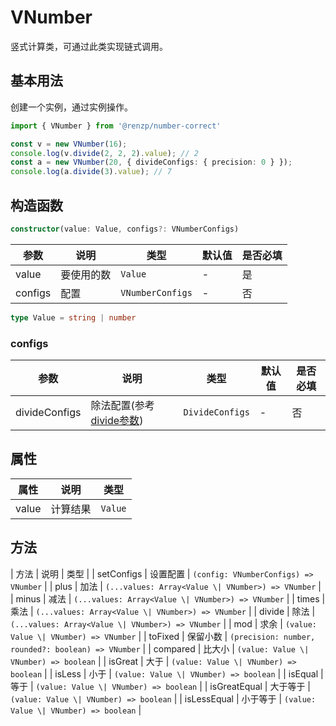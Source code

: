 # VNumber

竖式计算类，可通过此类实现链式调用。

## 基本用法

创建一个实例，通过实例操作。

```ts
import { VNumber } from '@renzp/number-correct'

const v = new VNumber(16);
console.log(v.divide(2, 2, 2).value); // 2
const a = new VNumber(20, { divideConfigs: { precision: 0 } });
console.log(a.divide(3).value); // 7
```

## 构造函数

```ts
constructor(value: Value, configs?: VNumberConfigs)
```

| 参数    | 说明       | 类型             | 默认值 | 是否必填 |
| ------- | ---------- | ---------------- | ------ | -------- |
| value   | 要使用的数 | `Value`          | -      | 是       |
| configs | 配置       | `VNumberConfigs` | -      | 否       |


```ts
type Value = string | number
```

### configs

| 参数          | 说明                                                        | 类型            | 默认值 | 是否必填 |
| ------------- | ----------------------------------------------------------- | --------------- | ------ | -------- |
| divideConfigs | 除法配置(参考[divide参数](/math/divide#%E5%8F%82%E6%95%B0)) | `DivideConfigs` | -      | 否       |


## 属性

| 属性  | 说明     | 类型    |
| ----- | -------- | ------- |
| value | 计算结果 | `Value` |

## 方法

| 方法         | 说明     | 类型                                                |
| setConfigs   | 设置配置 | `(config: VNumberConfigs) => VNumber`               |
| plus         | 加法     | `(...values: Array<Value \| VNumber>) => VNumber`   |
| minus        | 减法     | `(...values: Array<Value \| VNumber>) => VNumber`   |
| times        | 乘法     | `(...values: Array<Value \| VNumber>) => VNumber`   |
| divide       | 除法     | `(...values: Array<Value \| VNumber>) => VNumber`   |
| mod          | 求余     | `(value: Value \| VNumber) => VNumber`              |
| toFixed      | 保留小数 | `(precision: number, rounded?: boolean) => VNumber` |
| compared     | 比大小   | `(value: Value \| VNumber) => boolean`              |
| isGreat      | 大于     | `(value: Value \| VNumber) => boolean`              |
| isLess       | 小于     | `(value: Value \| VNumber) => boolean`              |
| isEqual      | 等于     | `(value: Value \| VNumber) => boolean`              |
| isGreatEqual | 大于等于 | `(value: Value \| VNumber) => boolean`              |
| isLessEqual  | 小于等于 | `(value: Value \| VNumber) => boolean`              |
